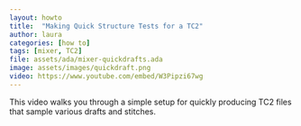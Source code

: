 ```yaml
---
layout: howto
title:  "Making Quick Structure Tests for a TC2"
author: laura
categories: [how to]
tags: [mixer, TC2]
file: assets/ada/mixer-quickdrafts.ada
image: assets/images/quickdraft.png
video: https://www.youtube.com/embed/W3Pipzi67wg
---
```


<p>This video walks you through a simple setup for quickly producing TC2 files that sample various drafts and stitches.</p>

